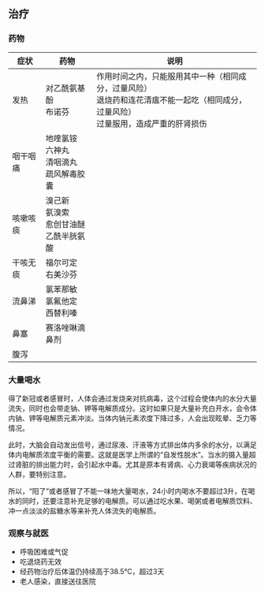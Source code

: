 ## 治疗

### 药物

| 症状 | 药物 | 说明 |
| --- | --- | --- |
| 发热 | 对乙酰氨基酚<br>布诺芬 | 作用时间之内，只能服用其中一种（相同成分，过量风险）<br>退烧药和连花清瘟不能一起吃（相同成分，过量风险）<br>过量服用，造成严重的肝肾损伤 |
| 咽干咽痛 | 地喹氯铵<br>六神丸<br>清咽滴丸<br>疏风解毒胶囊 | |
| 咳嗽咳痰 | 溴己新<br>氨溴索<br>愈创甘油醚<br>乙酰半胱氨酸 | |
| 干咳无痰 | 福尔可定<br>右美沙芬 | |
| 流鼻涕 | 氯苯那敏<br>氯氟他定<br>西替利嗪 | |
| 鼻塞 | 赛洛唑啉滴鼻剂 | |
| 腹泻 |  | |

### 大量喝水

得了新冠或者感冒时，人体会通过发烧来对抗病毒，这个过程会使体内的水分大量流失，同时也会带走钠、钾等电解质成分。这时如果只是大量补充白开水，会令体内钠、钾等电解质元素冲淡。当体内钠元素浓度下降过多，人会出现眩晕、乏力等情况。

此时，大脑会自动发出信号，通过尿液、汗液等方式排出体内多余的水分，以满足体内电解质浓度平衡的需要。这就是医学上所谓的“自发性脱水”。当水的摄入量超过肾脏的排出能力时，会引起水中毒。尤其是原本有肾病、心力衰竭等疾病状况的人群，要特别注意。

所以，“阳了”或者感冒了不能一味地大量喝水，24小时内喝水不要超过3升，在喝水的同时，还要注意补充足够的电解质。可以通过吃水果、喝粥或者电解质饮料、冲一点淡淡的盐糖水等来补充人体流失的电解质。

### 观察与就医

- 呼吸困难或气促
- 吃退烧药无效
- 经药物治疗后体温仍持续高于38.5°C，超过3天
- 老人感染，直接送往医院
